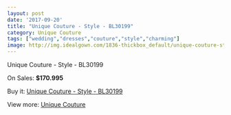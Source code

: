 ```yaml
---
layout: post
date: '2017-09-20'
title: "Unique Couture - Style - BL30199"
category: Unique Couture
tags: ["wedding","dresses","couture","style","charming"]
image: http://img.idealgown.com/1836-thickbox_default/unique-couture-style-bl30199.jpg
---
```

Unique Couture - Style - BL30199

On Sales: **$170.995**
<a href="https://www.idealgown.com/en/unique-couture/868-unique-couture-style-bl30199.html"><amp-img layout="responsive" width="600" height="600" src="//img.idealgown.com/1836-thickbox_default/unique-couture-style-bl30199.jpg" alt="Unique Couture - Style - BL30199 0" /></a>
<a href="https://www.idealgown.com/en/unique-couture/868-unique-couture-style-bl30199.html"><amp-img layout="responsive" width="600" height="600" src="//img.idealgown.com/1837-thickbox_default/unique-couture-style-bl30199.jpg" alt="Unique Couture - Style - BL30199 1" /></a>

Buy it: [Unique Couture - Style - BL30199](https://www.idealgown.com/en/unique-couture/868-unique-couture-style-bl30199.html "Unique Couture - Style - BL30199")

View more: [Unique Couture](https://www.idealgown.com/en/11-unique-couture "Unique Couture")